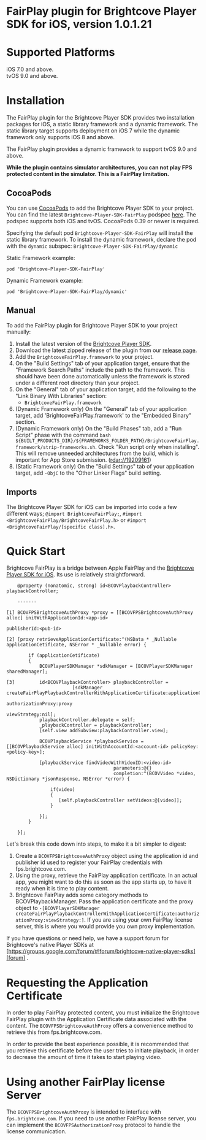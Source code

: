 # FairPlay plugin for Brightcove Player SDK for iOS, version 1.0.1.21

Supported Platforms
===================

iOS 7.0 and above.  
tvOS 9.0 and above.

Installation
============
The FairPlay plugin for the Brightcove Player SDK provides two installation packages for iOS, a static library framework and a dynamic framework. The static library target supports deployment on iOS 7 while the dynamic framework only supports iOS 8 and above.

The FairPlay plugin provides a dynamic framework to support tvOS 9.0 and above.

**While the plugin contains simulator architectures, you can not play FPS protected content in the simulator. This is a FairPlay limitation.**

CocoaPods
--------------

You can use [CocoaPods][cocoapods] to add the Brightcove Player SDK to your project. You can find the latest `Brightcove-Player-SDK-FairPlay` podspec [here][podspecs]. The podspec supports both iOS and tvOS. CocoaPods 0.39 or newer is required.

Specifying the default pod `Brightcove-Player-SDK-FairPlay` will install the static library framework. To install the dynamic framework, declare the pod with the `dynamic` subspec: `Brightcove-Player-SDK-FairPlay/dynamic`

Static Framework example:

    pod 'Brightcove-Player-SDK-FairPlay'
    
Dynamic Framework example:

    pod 'Brightcove-Player-SDK-FairPlay/dynamic'    

Manual
--------------

To add the FairPlay plugin for Brightcove Player SDK to your project manually:

1. Install the latest version of the [Brightcove Player SDK][bcovsdk].
2. Download the latest zipped release of the plugin from our [release page][release].
3. Add the `BrightcoveFairPlay.framework` to your project.
4. On the "Build Settings" tab of your application target, ensure that the "Framework Search Paths" include the path to the framework. This should have been done automatically unless the framework is stored under a different root directory than your project.
5. On the "General" tab of your application target, add the following to the "Link
    Binary With Libraries" section:
    * `BrightcoveFairPlay.framework`  
6. (Dynamic Framework only) On the "General" tab of your application target, add 'BrightcoveFairPlay.framework' to the "Embedded Binary" section.
7. (Dynamic Framework only) On the "Build Phases" tab, add a "Run Script" phase with the command `bash ${BUILT_PRODUCTS_DIR}/${FRAMEWORKS_FOLDER_PATH}/BrightcoveFairPlay.framework/strip-frameworks.sh`. Check "Run script only when installing". This will remove unneeded architectures from the build, which is important for App Store submission. ([rdar://19209161][19209161])
8. (Static Framework only) On the "Build Settings" tab of your application target, add `-ObjC` to the "Other Linker Flags" build setting.

Imports
--------------
The Brightcove Player SDK for iOS can be imported into code a few different ways; `@import BrightcoveFairPlay;`, `#import <BrightcoveFairPlay/BrightcoveFairPlay.h>` or `#import <BrightcoveFairPlay/[specific class].h>`.
    
[cocoapods]: http://cocoapods.org
[podspecs]: https://github.com/CocoaPods/Specs/tree/master/Specs/Brightcove-Player-SDK-FairPlay
[release]: https://github.com/brightcove/brightcove-player-sdk-ios-fairplay/releases
[19209161]: https://openradar.appspot.com/19209161

Quick Start
===========
Brightcove FairPlay is a bridge between Apple FairPlay and the [Brightcove Player SDK for iOS][bcovsdk]. Its use is relatively straightforward.

	    @property (nonatomic, strong) id<BCOVPlaybackController> playbackController;
	
	    -------
	
	[1] BCOVFPSBrightcoveAuthProxy *proxy = [[BCOVFPSBrightcoveAuthProxy alloc] initWithApplicationId:<app-id>
	                                                                                      publisherId:<pub-id>
	    
	[2] [proxy retrieveApplicationCertificate:^(NSData * _Nullable applicationCetificate, NSError * _Nullable error) {
	    
	        if (applicationCetificate)
	        {
	            BCOVPlayerSDKManager *sdkManager = [BCOVPlayerSDKManager sharedManager];
	            
	[3]         id<BCOVPlaybackController> playbackController =
	                        [sdkManager createFairPlayPlaybackControllerWithApplicationCertificate:applicationCetificate
	                                                                            authorizationProxy:proxy
	                                                                                  viewStrategy:nil];
	            playbackController.delegate = self;
	            _playbackController = playbackController;
	            [self.view addSubview:playbackController.view];
	            
	            BCOVPlaybackService *playbackService = [[BCOVPlaybackService alloc] initWithAccountId:<account-id> policyKey:<policy-key>];
	            
	            [playbackService findVideoWithVideoID:<video-id>
	                                       parameters:@{}
	                                       completion:^(BCOVVideo *video, NSDictionary *jsonResponse, NSError *error) {
	                
	                if(video)
	                {
                       [self.playbackController setVideos:@[video]];
	                }
	                
	            }];
	        }
	    
	    }];
    
Let's break this code down into steps, to make it a bit simpler to digest:

1. Create a `BCOVFPSBrightcoveAuthProxy` object using the application id and publisher id used to register your FairPlay credentials with fps.brightcove.com.
2. Using the proxy, retrieve the FairPlay application certificate. In an actual app, you might want to do this as soon as the app starts up, to have it ready when it is time to play content.
3. Brightcove FairPlay adds some category methods to BCOVPlaybackManager. Pass the application certificate and the proxy object to `-[BCOVPlayerSDKManager createFairPlayPlaybackControllerWithApplicationCertificate:authorizationProxy:viewStrategy:]`. If you are using your own FairPlay license server, this is where you would provide you own proxy implementation.

If you have questions or need help, we have a support forum for Brightcove's native Player SDKs at [https://groups.google.com/forum/#!forum/brightcove-native-player-sdks][forum] .

[bcovsdk]: https://github.com/brightcove/brightcove-player-sdk-ios
[forum]: https://groups.google.com/forum/#!forum/brightcove-native-player-sdks

Requesting the Application Certificate
===========
In order to play FairPlay protected content, you must initialize the Brightcove FairPlay plugin with the Application Certificate data associated with the content. The `BCOVFPSBrightcoveAuthProxy` offers a convenience method to retrieve this from fps.brightcove.com.

In order to provide the best experience possible, it is recommended that you retrieve this certificate before the user tries to initiate playback, in order to decrease the amount of time it takes to start playing video. 

Using another FairPlay license Server
===========
The `BCOVFPSBrightcoveAuthProxy` is intended to interface with `fps.brightcove.com`. If you need to use another FairPlay license server, you can implement the `BCOVFPSAuthorizationProxy` protocol to handle the license communication.
